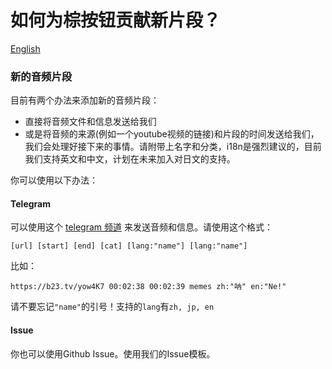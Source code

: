 # 如何为棕按钮贡献新片段？
[English](https://github.com/Rushia-cn/Rushia-button/blob/master/Contribute.EN.md)

### 新的音频片段
目前有两个办法来添加新的音频片段：
- 直接将音频文件和信息发送给我们
- 或是将音频的来源(例如一个youtube视频的链接)和片段的时间发送给我们，我们会处理好接下来的事情。请附带上名字和分类，i18n是强烈建议的，目前我们支持英文和中文，计划在未来加入对日文的支持。

你可以使用以下办法：

#### Telegram
可以使用这个 [telegram 频道](https://t.me/rushiamajikawaii) 来发送音频和信息。请使用这个格式：

`[url] [start] [end] [cat] [lang:"name"] [lang:"name"]`

比如：

`https://b23.tv/yow4K7 00:02:38 00:02:39 memes zh:"呐" en:"Ne!"`

请不要忘记`"name"`的引号！支持的`lang`有`zh, jp, en`

#### Issue
你也可以使用Github Issue。使用我们的Issue模板。